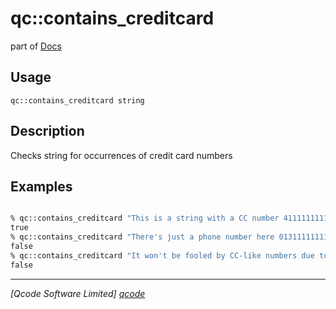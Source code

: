 qc::contains_creditcard
=======================

part of [Docs](../index.md)

Usage
-----
`qc::contains_creditcard string`

Description
-----------
Checks string for occurrences of credit card numbers

Examples
--------
```tcl

% qc::contains_creditcard "This is a string with a CC number 4111111111111111 in it."
true
% qc::contains_creditcard "There's just a phone number here 01311111111 so nothing to see"
false
% qc::contains_creditcard "It won't be fooled by CC-like numbers due to the luhn 10 check 4111111111111112"
false
```

----------------------------------
*[Qcode Software Limited] [qcode]*

[qcode]: http://www.qcode.co.uk "Qcode Software"